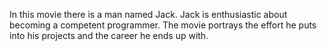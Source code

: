 In this movie there is a man named Jack. Jack is enthusiastic about becoming a competent programmer. The movie portrays the effort he puts into his projects and the career he ends up with.
